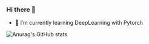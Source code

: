 ### Hi there 👋



- 🌱 I’m currently learning DeepLearning with Pytorch






![Anurag's GitHub stats](https://github-readme-stats.vercel.app/api?username=JeangyuHeo&show_icons=true&theme=merko)

